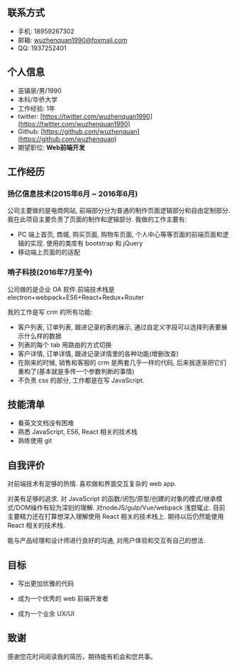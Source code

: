 ## 联系方式

- 手机: 18959267302
- 邮箱: [wuzhenquan1990@foxmail.com](mailto://wuzhenquan1990@foxmail.com)
- QQ: 1937252401

## 个人信息

- 巫镇泉/男/1990
- 本科/华侨大学
- 工作经验: 1年
- twitter: [https://twitter.com/wuzhenquan1990](https://twitter.com/wuzhenquan1990)
- Github: [https://github.com/wuzhenquan](https://github.com/wuzhenquan)
- 期望职位:  **Web前端开发** 

## 工作经历

### 扬亿信息技术(2015年6月 ~ 2016年6月)

公司主要做的是电商网站, 前端部分分为普通的制作页面逻辑部分和自由定制部分.我在此项目主要负责了页面的制作和逻辑部分. 我做的工作主要有:

- PC 端上首页, 商城, 购买页面, 购物车页面, 个人中心等等页面的前端页面和逻辑的实现. 使用的类库有 bootstrap 和 jQuery
- 移动端上页面的的适配

### 哨子科技(2016年7月至今)

公司做的是企业 OA 软件.前端技术栈是 electron+webpack+ES6+React+Redux+Router

我的工作是写 crm 的所有功能:

- 客户列表, 订单列表, 跟进记录的表的展示, 通过自定义字段可以选择列表要展示什么样的数据
- 列表的每个 tab 用路由的方式切换
- 客户详情, 订单详情, 跟进记录详情里的各种功能(增删改查)
- 在刚来的时候, 销售和客服的 crm 是两套几乎一样的代码, 后来我逐渐把它们重构了(基本就是多传一个参数判断的事情)
- 不负责 css 的部分, 工作都是在写 JavaScript. 

## 技能清单

- 看英文文档没有困难
- 熟悉 JavaScript, ES6, React 相关的技术栈
- 熟练使用 git

## 自我评价

对前端技术有足够的热情. 喜欢做和界面交互复杂的 web app.

对美有足够的追求. 对 JavaScript 的函数/闭包/原型/创建的对象的模式/继承模式/DOM操作有较为深刻的理解. 对nodeJS/gulp/Vue/webpack 浅尝辄止. 目前主要精力还在打算想深入理解使用 React 相关的技术栈上. 期待以后仍然能使用 React 相关的技术栈. 

能与产品经理和设计师进行良好的沟通, 对用户体验和交互有自己的想法. 

## 目标

- 写出更加优雅的代码
- 成为一个优秀的 web 前端开发者


- 成为一个业余 UX/UI

## 致谢

感谢您花时间阅读我的简历，期待能有机会和您共事。